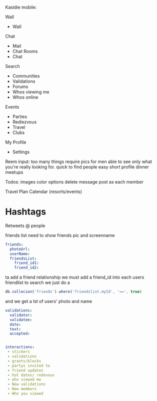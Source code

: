 Kasidie mobile:

Wall
  - Wall

Chat
  - Mail
  - Chat Rooms
  - Chat

Search
  - Communities
  - Validations
  - Forums
  - Whos viewing me
  - Whos online

Events
  - Parties
  - Rediezvous
  - Travel
  - Clubs


My Profile
  - Settings


Reem input:
too many things
require pics for men
able to see only what you're really looking for.
quick to find people
easy short profile
dinner meetups 

Todos:
  images
  color options
  delete message
  post as each member

Travel Plan Calendar (resorts/events)
# Hashtags
Retweets
@ people


friends list
need to show friends pic and screenname


```yaml
friends:
  photoUrl:
  userName:
  friendsList:
    friend_id1:
    friend_id2:
  ```
  ta add a friend relationship we must add a friend_id into each users friendlist
  to search we just do a
  ```javascript
  db.collecion('friends').where('friendslist.myId', '==', true)
  ```
  and we get a lst of users' photo and name

```yaml
validations:
  validator:
  validatee:
  date:
  text:
  accepted:
```

```yaml

interactions:
 - stickers
 - validations
 - grants/blocks
 - partys invited to
 - friend updates
 - hot dates/ redevoux
 - who viewed me
 - New validations
 - New members
 - Who you viewed
```



